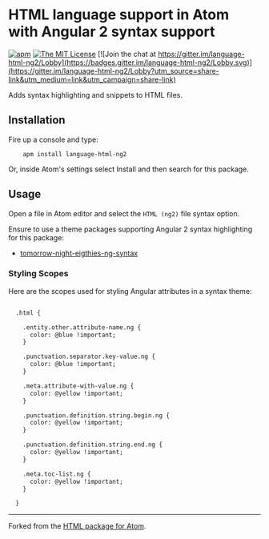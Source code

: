 # HTML language support in Atom with Angular 2 syntax support

[![apm](https://img.shields.io/apm/v/language-html-ng2.svg)](https://atom.io/packages/language-html-ng2)
[![The MIT License](https://img.shields.io/badge/license-MIT-orange.svg)](https://github.com/drootz/language-html-ng2/blob/master/LICENSE.md)
[![Join the chat at https://gitter.im/language-html-ng2/Lobby](https://badges.gitter.im/language-html-ng2/Lobby.svg)](https://gitter.im/language-html-ng2/Lobby?utm_source=share-link&utm_medium=link&utm_campaign=share-link)

Adds syntax highlighting and snippets to HTML files.

## Installation

Fire up a console and type:

        apm install language-html-ng2

Or, inside Atom's settings select Install and then search for this package.

## Usage

Open a file in Atom editor and select the `HTML (ng2)` file syntax option.

Ensure to use a theme packages supporting Angular 2 syntax highlighting for this package:
- [tomorrow-night-eigthies-ng-syntax](https://atom.io/themes/tomorrow-night-eighties-ng-syntax)

### Styling Scopes

Here are the scopes used for styling Angular attributes in a syntax theme:

```` html

  .html {

    .entity.other.attribute-name.ng {
      color: @blue !important;
    }

    .punctuation.separator.key-value.ng {
      color: @blue !important;
    }

    .meta.attribute-with-value.ng {
      color: @yellow !important;
    }

    .punctuation.definition.string.begin.ng {
      color: @yellow !important;
    }

    .punctuation.definition.string.end.ng {
      color: @yellow !important;
    }

    .meta.toc-list.ng {
      color: @yellow !important;
    }

  }


````

***

Forked from the [HTML package for Atom](https://atom.io/packages/language-html).
